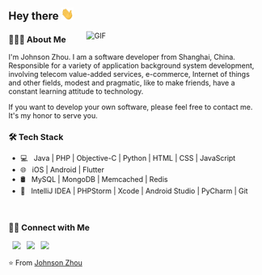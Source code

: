 <h2> Hey there <img src="https://github.com/macluobo/macluobo/blob/main/hi.gif" width="25"></h2>
<img align="right" alt="GIF" src="https://github.com/macluobo/macluobo/blob/main/work.gif?raw=true" width="350"/>

<h3> 👨🏻‍💻 About Me </h3>

I'm Johnson Zhou. I am a software developer from Shanghai, China. Responsible for a variety of application background system development, involving telecom value-added services, e-commerce, Internet of things and other fields, modest and pragmatic, like to make friends, have a constant learning attitude to technology.

If you want to develop your own software, please feel free to contact me. It's my honor to serve you.

<h3>🛠 Tech Stack</h3>

- 💻 &nbsp; Java | PHP | Objective-C | Python | HTML | CSS | JavaScript 
- 🌐 &nbsp; iOS | Android | Flutter
- 🛢 &nbsp; MySQL | MongoDB | Memcached | Redis
- 🔧 &nbsp; IntelliJ IDEA | PHPStorm | Xcode | Android Studio | PyCharm | Git
<br>

<!-- <img align="center" src="https://github-readme-stats.vercel.app/api?username=macluobo&include_all_commits=true&count_private=true&show_icons=true&line_height=20&title_color=7A7ADB&icon_color=2234AE&text_color=D3D3D3&bg_color=0,000000,130F40" alt="Johnson Zhou's Github Stats"> -->
<!-- </br> -->

<h3> 🤝🏻 Connect with Me </h3>

<p align="left">
&nbsp; <a href="https://github.com/macluobo" target="_blank" rel="noopener noreferrer"><img src="https://img.icons8.com/dusk/64/github.png" width="50" /></a>
&nbsp; <a href="mailto:zhoujfsoft@163.com" target="_blank" rel="noopener noreferrer"><img src="https://img.icons8.com/dusk/64/000000/shared-mailbox.png" width="50" /></a> 
&nbsp; <a href="" target="_blank" rel="noopener noreferrer"><img src="https://img.icons8.com/dusk/48/000000/weixing.png" width="50" /></a> 
</p>

⭐️ From [Johnson Zhou](https://github.com/macluobo)
